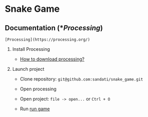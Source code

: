 # Snake Game

## Documentation (**Processing*)
    [Processing](https://processing.org/)

1. Install Processing
    - [How to download processing?](https://processing.org/download)

2. Launch project
    - Clone repository: ```git@github.com:sandati/snake_game.git```

    - Open processing

    - Open project: ```file -> open...``` or ```Ctrl + O```

    - Run
        [run game](run_game.png)